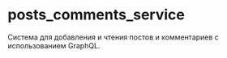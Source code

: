 # posts_comments_service
Система для добавления и чтения постов и комментариев с использованием GraphQL.
